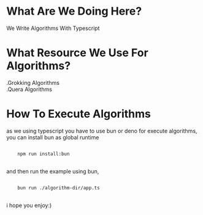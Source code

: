 # What Are We Doing Here?

We Write Algorithms With Typescript

# What Resource We Use For Algorithms?

.Grokking Algorithms <br />
.Quera Algorithms

# How To Execute Algorithms

as we using typescript you have to use bun or deno for execute algorithms,
you can install bun as global runtime

<pre>
<code>
    npm run install:bun
</code>
</pre>

and then run the example using bun,

<pre>
<code>
    bun run ./algorithm-dir/app.ts
</code>
</pre>

i hope you enjoy:)
